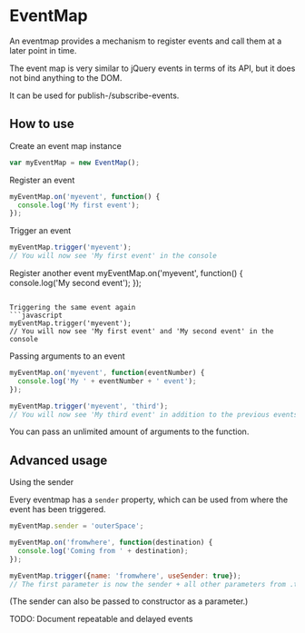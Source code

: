 EventMap
========

An eventmap provides a mechanism to register events and call them at a later point in time.

The event map is very similar to jQuery events in terms of its API, but it does not bind
anything to the DOM.

It can be used for publish-/subscribe-events.

How to use
----------

Create an event map instance
```javascript
var myEventMap = new EventMap();
```

Register an event
```javascript
myEventMap.on('myevent', function() {
  console.log('My first event');
});
```

Trigger an event
```javascript
myEventMap.trigger('myevent');
// You will now see 'My first event' in the console
```

Register another event
myEventMap.on('myevent', function() {
  console.log('My second event');
});
```

Triggering the same event again
```javascript
myEventMap.trigger('myevent');
// You will now see 'My first event' and 'My second event' in the console
```

Passing arguments to an event
```javascript
myEventMap.on('myevent', function(eventNumber) {
  console.log('My ' + eventNumber + ' event');
});

myEventMap.trigger('myevent', 'third');
// You will now see 'My third event' in addition to the previous events
```

You can pass an unlimited amount of arguments to the function.

Advanced usage
--------------

Using the sender

Every eventmap has a `sender` property, which can be used from where the event
has been triggered.
```javascript
myEventMap.sender = 'outerSpace';

myEventMap.on('fromwhere', function(destination) {
  console.log('Coming from ' + destination);
});

myEventMap.trigger({name: 'fromwhere', useSender: true});
// The first parameter is now the sender + all other parameters from .trigger follow after that
```
(The sender can also be passed to constructor as a parameter.)

TODO: Document repeatable and delayed events